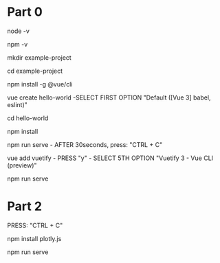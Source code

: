 # Part 0

node -v

npm -v

mkdir example-project

cd example-project

npm install -g @vue/cli

vue create hello-world
    -SELECT FIRST OPTION "Default ([Vue 3] babel, eslint)"

cd hello-world

npm install

npm run serve
    - AFTER 30seconds, press: "CTRL + C"

vue add vuetify
    - PRESS "y"
    - SELECT 5TH OPTION "Vuetify 3 - Vue CLI (preview)"

npm run serve

# Part 2

PRESS: "CTRL + C"

npm install plotly.js

npm run serve

